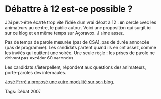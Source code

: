 # Débattre à 12 est-ce possible ?

J’ai peut-être écarté trop vite l’idée d’un vrai débat à 12 : un cercle avec les animateurs au centre, le public autour. Voici une proposition qui surgit ici sur ce blog et en même temps sur Agoravox. J'aime assez.

Pas de temps de parole mesurée (pas de CSA), pas de durée annoncée (pas de programme). Les candidats partent quand ils en ont assez, comme les invités qui quittent une soirée. Une seule règle : les prises de parole ne doivent pas excéder 60 secondes.

Les candidats s’interpellent, répondent aux questions des animateurs, porte-paroles des internautes.

[José Ferré a proposé une autre modalité sur son blog.](http://carnetsdenuit.typepad.com/carnets_de_nuit/2007/04/a_la_recherche_.html)

Tags: Débat 2007